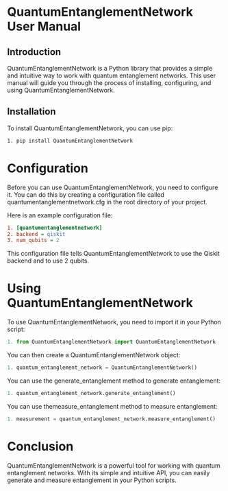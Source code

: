 # QuantumEntanglementNetwork User Manual

## Introduction

QuantumEntanglementNetwork is a Python library that provides a simple and intuitive way to work with quantum entanglement networks. This user manual will guide you through the process of installing, configuring, and using QuantumEntanglementNetwork.

## Installation

To install QuantumEntanglementNetwork, you can use pip:

```bash
1. pip install QuantumEntanglementNetwork
```

# Configuration

Before you can use QuantumEntanglementNetwork, you need to configure it. You can do this by creating a configuration file called quantumentanglementnetwork.cfg in the root directory of your project.

Here is an example configuration file:

```ini
1. [quantumentanglementnetwork]
2. backend = qiskit
3. num_qubits = 2
```

This configuration file tells QuantumEntanglementNetwork to use the Qiskit backend and to use 2 qubits.

# Using QuantumEntanglementNetwork

To use QuantumEntanglementNetwork, you need to import it in your Python script:

```python
1. from QuantumEntanglementNetwork import QuantumEntanglementNetwork
```

You can then create a QuantumEntanglementNetwork object:

```python
1. quantum_entanglement_network = QuantumEntanglementNetwork()
```

You can use the generate_entanglement method to generate entanglement:

```python
1. quantum_entanglement_network.generate_entanglement()
```

You can use themeasure_entanglement method to measure entanglement:

```python
1. measurement = quantum_entanglement_network.measure_entanglement()
```

# Conclusion

QuantumEntanglementNetwork is a powerful tool for working with quantum entanglement networks. With its simple and intuitive API, you can easily generate and measure entanglement in your Python scripts.
